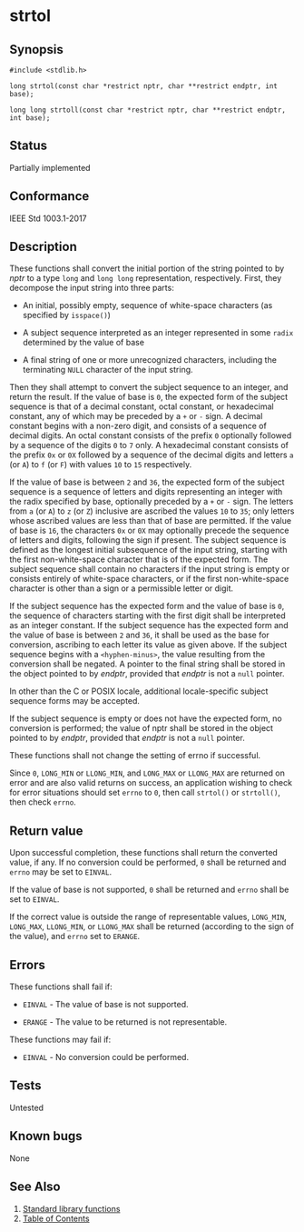 # strtol

## Synopsis

`#include <stdlib.h>`

`long strtol(const char *restrict nptr, char **restrict endptr, int base);`

`long long strtoll(const char *restrict nptr, char **restrict endptr, int base);`

## Status

Partially implemented

## Conformance

IEEE Std 1003.1-2017

## Description

These functions shall convert the initial portion of the string pointed to by _nptr_ to a type `long` and `long
long` representation, respectively. First, they decompose the input string into three parts:

* An initial, possibly empty, sequence of white-space characters (as specified by `isspace()`)

* A subject sequence interpreted as an integer represented in some `radix` determined by the value of base

* A final string of one or more unrecognized characters, including the terminating `NULL` character of the input string.

Then they shall attempt to convert the subject sequence to an integer, and return the result.
If the value of base is `0`, the expected form of the subject sequence is that of a decimal constant, octal constant, or
hexadecimal constant, any of which may be preceded by a `+` or `-` sign. A decimal constant begins with a
non-zero digit, and consists of a sequence of decimal digits. An octal constant consists of the prefix `0` optionally
followed by a sequence of the digits `0` to `7` only. A hexadecimal constant consists of the prefix `0x` or `0X`
followed by a sequence of the decimal digits and letters `a` (or `A`) to `f` (or `F`) with
values `10` to `15` respectively.

If the value of base is between `2` and `36`, the expected form of the subject sequence is a sequence of letters and
digits representing an integer with the radix specified by base, optionally preceded by a `+` or `-` sign. The letters
from `a` (or `A`) to `z` (or `Z`) inclusive are ascribed the values `10` to `35`; only letters whose ascribed values are
less than that of base are permitted. If the value of base is `16`, the characters `0x` or `0X` may optionally precede
the sequence of letters and digits, following the sign if present. The subject sequence is defined as the longest
initial subsequence of the input string, starting with the first non-white-space character that is of the expected form.
The subject sequence shall contain no characters if the input string is empty or consists entirely of white-space
characters, or if the first non-white-space character is other than a sign or a permissible letter or digit.

If the subject sequence has the expected form and the value of base is `0`, the sequence of characters starting with the
first digit shall be interpreted as an integer constant. If the subject sequence has the expected form and the value of
base is between `2` and `36`, it shall be used as the base for conversion, ascribing to each letter its value as given
above. If the subject sequence begins with a `<hyphen-minus>`, the value resulting from the conversion shall be negated.
A pointer to the final string shall be stored in the object pointed to by _endptr_, provided that _endptr_ is not a
`null` pointer.

In other than the C or POSIX locale, additional locale-specific subject sequence forms may be accepted.

If the subject sequence is empty or does not have the expected form, no conversion is performed; the value of nptr shall
be stored in the object pointed to by _endptr_, provided that _endptr_ is not a `null` pointer.

These functions shall not change the setting of errno if successful.

Since `0`, `LONG_MIN` or `LLONG_MIN`, and `LONG_MAX` or `LLONG_MAX` are returned on error and are also valid returns on
success, an application wishing to check for error situations should set `errno` to `0`, then call `strtol()` or
`strtoll()`, then check `errno`.

## Return value

Upon successful completion, these functions shall return the converted value, if any. If no conversion could be
performed, `0` shall be returned and `errno` may be set to `EINVAL`.

If the value of base is not supported, `0` shall be returned and `errno` shall be set to `EINVAL`.

If the correct value is outside the range of representable values, `LONG_MIN`, `LONG_MAX`, `LLONG_MIN`, or `LLONG_MAX`
shall be returned (according to the sign of the value), and `errno` set to `ERANGE`.

## Errors

These functions shall fail if:

* `EINVAL` - The value of base is not supported.

* `ERANGE` - The value to be returned is not representable.

These functions may fail if:

* `EINVAL` - No conversion could be performed.

## Tests

Untested

## Known bugs

None

## See Also

1. [Standard library functions](../README.md)
2. [Table of Contents](../../../README.md)
